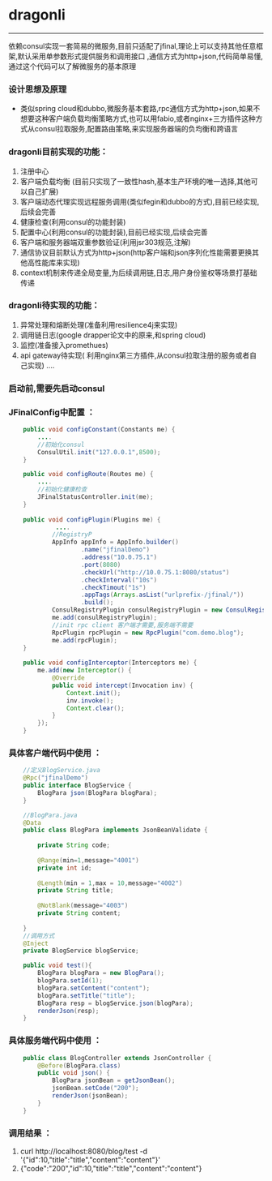 # dragonli
---------------------------------------------

依赖consul实现一套简易的微服务,目前只适配了jfinal,理论上可以支持其他任意框架,默认采用单参数形式提供服务和调用接口
,通信方式为http+json,代码简单易懂,通过这个代码可以了解微服务的基本原理


### 设计思想及原理

*  类似spring cloud和dubbo,微服务基本套路,rpc通信方式为http+json,如果不想要这种客户端负载均衡策略方式,也可以用fabio,或者nginx+三方插件这种方式从consul拉取服务,配置路由策略,来实现服务器端的负均衡和跨语言


### dragonli目前实现的功能：
1. 注册中心
2. 客户端负载均衡 (目前只实现了一致性hash,基本生产环境的唯一选择,其他可以自己扩展)
3. 客户端动态代理实现远程服务调用(类似fegin和dubbo的方式),目前已经实现,后续会完善
4. 健康检查(利用consul的功能封装)
5. 配置中心(利用consul的功能封装),目前已经实现,后续会完善
6. 客户端和服务器端双重参数验证(利用jsr303规范,注解)
7. 通信协议目前默认方式为http+json(http客户端和json序列化性能需要更换其他高性能库来实现)
8. context机制来传递全局变量,为后续调用链,日志,用户身份鉴权等场景打基础传递

### dragonli待实现的功能：
1. 异常处理和熔断处理(准备利用resilience4j来实现)
2. 调用链日志(google drapper论文中的原来,和spring cloud)
3. 监控(准备接入promethues)
4. api gateway待实现( 利用nginx第三方插件,从consul拉取注册的服务或者自己实现)
....

### 启动前,需要先启动consul

### JFinalConfig中配置 ：
```java
	public void configConstant(Constants me) {
        ....
        //初始化consul
		ConsulUtil.init("127.0.0.1",8500);
	}

    public void configRoute(Routes me) {
        ....
		//初始化健康检查
		JFinalStatusController.init(me);
	}
    
    public void configPlugin(Plugins me) { 
             ....
    	    //RegistryP
    		AppInfo appInfo = AppInfo.builder()
    				.name("jfinalDemo")
    				.address("10.0.75.1")
    				.port(8080)
    				.checkUrl("http://10.0.75.1:8080/status")
    				.checkInterval("10s")
    				.checkTimout("1s")
    				.appTags(Arrays.asList("urlprefix-/jfinal/"))
    				.build();
    		ConsulRegistryPlugin consulRegistryPlugin = new ConsulRegistryPlugin(ConsulUtil.use(),appInfo);
    		me.add(consulRegistryPlugin);
    		//init rpc client 客户端才需要,服务端不需要
    		RpcPlugin rpcPlugin = new RpcPlugin("com.demo.blog");
    		me.add(rpcPlugin);
    }
    
	public void configInterceptor(Interceptors me) {
		me.add(new Interceptor() {
			@Override
			public void intercept(Invocation inv) {
				Context.init();
				inv.invoke();
				Context.clear();
			}
		});
 	}
```

### 具体客户端代码中使用 ：
```java
    //定义BlogService.java
    @Rpc("jfinalDemo")
    public interface BlogService {
        BlogPara json(BlogPara blogPara);
    }

    //BlogPara.java
    @Data
    public class BlogPara implements JsonBeanValidate {
    
        private String code;
    
        @Range(min=1,message="4001")
        private int id;
    
        @Length(min = 1,max = 10,message="4002")
        private String title;
    
        @NotBlank(message="4003")
        private String content;
    
    }
    //调用方式
	@Inject
	private BlogService blogService;

    public void test(){
        BlogPara blogPara = new BlogPara();
        blogPara.setId(1);
        blogPara.setContent("content");
        blogPara.setTitle("title");
        BlogPara resp = blogService.json(blogPara);
        renderJson(resp);
    }
```
### 具体服务端代码中使用 ：
```java
    public class BlogController extends JsonController {
        @Before(BlogPara.class)
        public void json() {
            BlogPara jsonBean = getJsonBean();
            jsonBean.setCode("200");
            renderJson(jsonBean);
        }
    }
```

### 调用结果 ：
1.  curl http://localhost:8080/blog/test -d '{"id":10,"title":"title","content":"content"}'
2.  {"code":"200","id":10,"title":"title","content":"content"}
